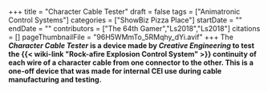 +++
title = "Character Cable Tester"
draft = false
tags = ["Animatronic Control Systems"]
categories = ["ShowBiz Pizza Place"]
startDate = ""
endDate = ""
contributors = ["The 64th Gamer","Ls2018","Ls2018"]
citations = []
pageThumbnailFile = "96H5WMmTo_5RMqhy_dYi.avif"
+++
The ***Character Cable Tester* is a device made by *Creative Engineering* to test the {{< wiki-link "Rock-afire Explosion Control System" >}} continuity of each wire of a character cable from one connector to the other. This is a one-off device that was made for internal CEI use during cable manufacturing and testing.**
